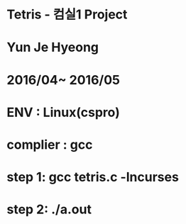 # Tetris - 컴실1 Project
# Yun Je Hyeong
# 2016/04~ 2016/05
# ENV : Linux(cspro)
# complier : gcc


# step 1: gcc tetris.c -lncurses
# step 2: ./a.out
